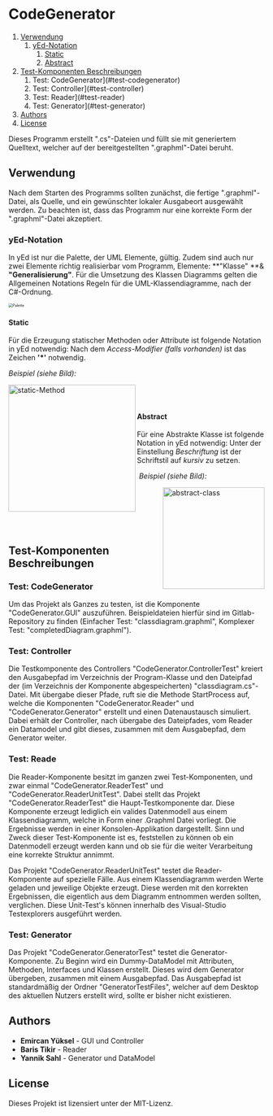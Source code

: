 # CodeGenerator

1. [Verwendung](#verwendung)
   1. [yEd-Notation](#yed)
      1.  [Static](#static)
      2.  [Abstract](#abstract)
2. [Test-Komponenten Beschreibungen](#test)
   1. Test: CodeGenerator](#test-codegenerator)
   2. Test: Controller](#test-controller)
   3. Test: Reader](#test-reader)
   4. Test: Generator](#test-generator)
3. [Authors](#authors)
4. [License](#license) 



Dieses Programm erstellt ".cs"-Dateien und füllt sie mit generiertem Quelltext, welcher auf der bereitgestellten ".graphml"-Datei beruht. 



## Verwendung <a name="verwendung"></a>

Nach dem Starten des Programms sollten zunächst, die fertige ".graphml"-Datei, als Quelle, und ein gewünschter lokaler Ausgabeort ausgewählt werden. Zu beachten ist, dass das Programm nur eine korrekte Form der ".graphml"-Datei akzeptiert.

### yEd-Notation <a name="yed"></a>

In yEd ist nur die Palette, der UML Elemente, gültig. Zudem sind auch nur zwei Elemente richtig realisierbar vom Programm,  Elemente: **"Klasse" **& **"Generalisierung"**. Für die Umsetzung des Klassen Diagramms gelten die Allgemeinen Notations Regeln für die UML-Klassendiagramme, nach der C#-Ordnung.

<img src="https://i.ibb.co/QNmTYdG/Bildschirmfoto-2020-02-05-um-21-42-00.png" alt="Palette" style="zoom:50%;" />



#### Static <a name ="static"></a>

Für die Erzeugung statischer Methoden oder Attribute ist folgende Notation in yEd notwendig: Nach dem *Access-Modifier (falls vorhanden)* ist das Zeichen **'*'** notwendig. 

*Beispiel (siehe Bild):*

<img src="https://i.ibb.co/wp8L2Hs/static-Method.png" alt="static-Method"  align="left" width="250" />

<br></br>





#### Abstract <a name ="abstract"></a>

Für eine Abstrakte Klasse ist folgende Notation in yEd notwendig: Unter der Einstellung *Beschriftung* ist der Schriftstil auf *kursiv* zu setzen.

​																																			*Beispiel (siehe Bild):*

<img src="https://i.ibb.co/c3s7jqh/abstract-class.png" alt="abstract-class" align="right" width="200" />

<br></br>





<br></br>

## Test-Komponenten Beschreibungen <a name ="test"></a>

### Test: CodeGenerator <a name ="test-codegenerator"></a>

Um das Projekt als Ganzes zu testen, ist die Komponente "CodeGenerator.GUI" auszuführen. Beispieldateien hierfür sind im Gitlab-Repository zu finden (Einfacher Test: "classdiagram.graphml", Komplexer Test: "completedDiagram.graphml").

### Test: Controller <a name ="test-controller"></a>

Die Testkomponente des Controllers "CodeGenerator.ControllerTest" kreiert den Ausgabepfad im Verzeichnis der Program-Klasse und den Dateipfad der (im Verzeichnis der Komponente abgespeicherten) "classdiagram.cs"-Datei. Mit übergabe dieser Pfade, ruft sie die Methode StartProcess auf, welche die Komponenten "CodeGenerator.Reader" und "CodeGenerator.Generator" erstellt und einen Datenaustausch simuliert. Dabei erhält der Controller, nach übergabe des Dateipfades, vom Reader ein Datamodel und gibt dieses, zusammen mit dem Ausgabepfad, dem Generator weiter. 

### Test: Reade <a name="test-reader"></a>

Die Reader-Komponente besitzt im ganzen zwei Test-Komponenten, und zwar einmal "CodeGenerator.ReaderTest" und "CodeGenerator.ReaderUnitTest". Dabei stellt das Projekt "CodeGenerator.ReaderTest" die Haupt-Testkomponente dar. Diese Komponente erzeugt lediglich ein valides Datenmodell aus einem Klassendiagramm, welche in Form einer .Graphml Datei vorliegt. Die Ergebnisse werden in einer Konsolen-Applikation dargestellt. Sinn und Zweck dieser Test-Komponente ist es, feststellen zu können ob ein Datenmodell erzeugt werden kann und ob sie für die weiter Verarbeitung eine korrekte Struktur annimmt.

Das Projekt "CodeGenerator.ReaderUnitTest" testet die Reader-Komponente auf spezielle Fälle. Aus einem Klassendiagramm werden Werte geladen und jeweilige Objekte erzeugt. Diese werden mit den korrekten Ergebnissen, die eigentlich aus dem Diagramm entnommen werden sollten, verglichen. 
Diese Unit-Test's können innerhalb des Visual-Studio Testexplorers ausgeführt werden.

### Test: Generator <a name ="test-generator"></a>

Das Projekt "CodeGenerator.GeneratorTest" testet die Generator-Komponente. Zu Beginn wird ein Dummy-DataModel mit Attributen, Methoden, Interfaces und Klassen erstellt. 
Dieses wird dem Generator übergeben, zusammen mit einem Ausgabepfad. 
Das Ausgabepfad ist standardmäßig der Ordner "GeneratorTestFiles", welcher auf dem Desktop des aktuellen Nutzers erstellt wird, sollte er bisher nicht existieren.



## Authors <a name ="authors"></a>

* **Emircan Yüksel** - GUI und Controller
* **Baris Tikir** - Reader
* **Yannik Sahl** - Generator und DataModel

## License <a name ="license"></a>

Dieses Projekt ist lizensiert unter der MIT-Lizenz.